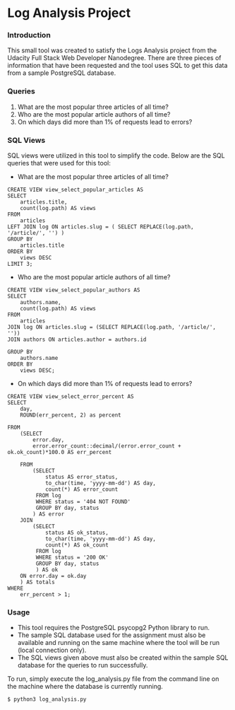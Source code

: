 # Log Analysis Project

### Introduction

This small tool was created to satisfy the Logs Analysis project from the Udacity Full Stack Web Developer Nanodegree. There are three pieces of information that have been requested and the tool uses SQL to get this data from a sample PostgreSQL database.

### Queries
1. What are the most popular three articles of all time?
2. Who are the most popular article authors of all time?
3. On which days did more than 1% of requests lead to errors?


### SQL Views
SQL views were utilized in this tool to simplify the code. Below are the SQL queries that were used for this tool:

* What are the most popular three articles of all time?
```
CREATE VIEW view_select_popular_articles AS
SELECT 
    articles.title, 
    count(log.path) AS views
FROM 
    articles 
LEFT JOIN log ON articles.slug = ( SELECT REPLACE(log.path, '/article/', '') )
GROUP BY 
    articles.title
ORDER BY 
    views DESC
LIMIT 3;
```

* Who are the most popular article authors of all time?
```
CREATE VIEW view_select_popular_authors AS
SELECT 
    authors.name, 
    count(log.path) AS views
FROM 
    articles
JOIN log ON articles.slug = (SELECT REPLACE(log.path, '/article/', ''))
JOIN authors ON articles.author = authors.id

GROUP BY
    authors.name
ORDER BY
    views DESC;
```
* On which days did more than 1% of requests lead to errors?
```
CREATE VIEW view_select_error_percent AS
SELECT 
    day,
    ROUND(err_percent, 2) as percent

FROM
    (SELECT 
        error.day,
        error.error_count::decimal/(error.error_count + ok.ok_count)*100.0 AS err_percent

    FROM
        (SELECT 
            status AS error_status,
            to_char(time, 'yyyy-mm-dd') AS day,
            count(*) AS error_count 
         FROM log
         WHERE status = '404 NOT FOUND'
         GROUP BY day, status
        ) AS error
    JOIN
        (SELECT
            status AS ok_status,
            to_char(time, 'yyyy-mm-dd') AS day,
            count(*) AS ok_count
         FROM log
         WHERE status = '200 OK'
         GROUP BY day, status
         ) AS ok 
    ON error.day = ok.day
    ) AS totals
WHERE
    err_percent > 1;
```

### Usage

* This tool requires the PostgreSQL psycopg2 Python library to run.
* The sample SQL database used for the assignment must also be available and running on the same machine where the tool will be run (local connection only).
* The SQL views given above must also be created within the sample SQL database for the queries to run successfully.

To run, simply execute the log_analysis.py file from the command line on the machine where the database is currently running.

```sh
$ python3 log_analysis.py
```
